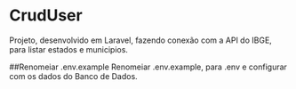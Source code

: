 # CrudUser
Projeto, desenvolvido em Laravel, fazendo conexão com a API do IBGE, para listar estados e municipios.

##Renomeiar .env.example
Renomeiar .env.example, para .env e configurar com os dados do Banco de Dados.
